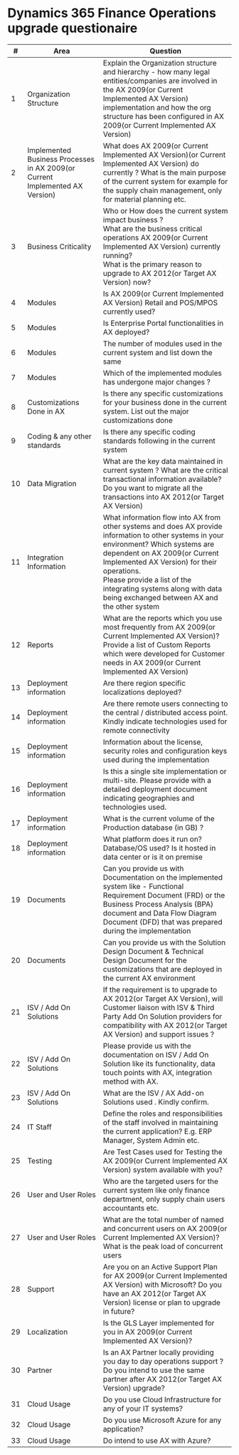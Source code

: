 # Dynamics 365 Finance Operations upgrade questionaire


| # | Area                                                                         | Question                                                                                                                                                                                                                                                                                                                                    |
|-------|------------------------------------------------------------------------------|---------------------------------------------------------------------------------------------------------------------------------------------------------------------------------------------------------------------------------------------------------------------------------------------------------------------------------------------|
| 1     | Organization Structure                                                       | Explain the Organization structure and hierarchy - how many legal entities/companies are involved in the AX 2009(or Current Implemented AX Version) implementation and how the org structure has been configured in AX 2009(or Current Implemented AX Version)                                                                              |
| 2     | Implemented Business Processes in AX 2009(or Current Implemented AX Version) | What does AX 2009(or Current Implemented AX Version)(or Current Implemented AX Version) do currently ? What is the main purpose of the current system for example for the supply chain management, only for material planning etc.                                                                                                          |
| 3     | Business Criticality                                                         | Who or How does the current system impact business ? <br/>What are the business critical operations AX 2009(or Current Implemented AX Version) currently running? <br/>What is the primary reason to upgrade to AX 2012(or Target AX Version) now?                                                                                          |
| 4     | Modules                                                                      | Is AX 2009(or Current Implemented AX Version) Retail and POS/MPOS currently used?                                                                                                                                                                                                                                                           |
| 5     | Modules                                                                      | Is Enterprise Portal functionalities in AX deployed?                                                                                                                                                                                                                                                                                        |
| 6     | Modules                                                                      | The number of modules used in the current system and list down the same                                                                                                                                                                                                                                                                     |
| 7     | Modules                                                                      | Which of the implemented modules has undergone major changes ?                                                                                                                                                                                                                                                                              |
| 8     | Customizations Done in AX                                                    | Is there any specific customizations for your business done  in the current system. List out the major customizations done                                                                                                                                                                                                                  |
| 9     | Coding & any other standards                                                 | Is there any specific coding standards following in the current system                                                                                                                                                                                                                                                                      |
| 10    | Data Migration                                                               | What are the key data maintained in current system ? What are the critical transactional information available? Do you want to migrate all the transactions into AX 2012(or Target AX Version)                                                                                                                                              |
| 11    | Integration Information                                                      | What information flow into AX from other systems and does AX provide information to other systems in your environment? Which systems are dependent on AX 2009(or Current Implemented AX Version) for their operations.<br/>Please provide a list of the integrating systems along with data being exchanged between AX and the other system |
| 12    | Reports                                                                      | What are the reports which you use most frequently from AX 2009(or Current Implemented AX Version)? Provide a list of Custom Reports which were developed for Customer needs in AX 2009(or Current Implemented AX Version)                                                                                                                  |
| 13    | Deployment information                                                       | Are there region specific localizations deployed?                                                                                                                                                                                                                                                                                           |
| 14    | Deployment information                                                       | Are there remote users connecting to the central / distributed access point. Kindly indicate technologies used for remote connectivity                                                                                                                                                                                                      |
| 15    | Deployment information                                                       | Information about the license, security roles and configuration keys used during the implementation                                                                                                                                                                                                                                         |
| 16    | Deployment information                                                       | Is this a single site implementation or multi-site. Please provide with a detailed deployment document indicating geographies and technologies used.                                                                                                                                                                                        |
| 17    | Deployment information                                                       | What is the current volume of the Production database (in GB) ?                                                                                                                                                                                                                                                                             |
| 18    | Deployment information                                                       | What platform does it run on? Database/OS used? Is it hosted in data center or is it on premise                                                                                                                                                                                                                                             |
| 19    | Documents                                                                    | Can you  provide us with Documentation on the implemented system like - Functional Requirement Document (FRD) or the Business Process Analysis (BPA) document and Data Flow Diagram Document (DFD) that was prepared during the implementation                                                                                              |
| 20    | Documents                                                                    | Can you provide us with the Solution Design Document & Technical Design Document for the customizations that are deployed in the current AX environment                                                                                                                                                                                     |
| 21    | ISV / Add On Solutions                                                       | If the requirement is to upgrade to AX 2012(or Target AX Version), will Customer liaison with ISV & Third Party Add On Solution providers for compatibility with AX 2012(or Target AX Version) and support issues ?                                                                                                                         |
| 22    | ISV / Add On Solutions                                                       | Please provide us with the documentation on ISV / Add On Solution like its functionality, data touch points with AX, integration method with AX.                                                                                                                                                                                            |
| 23    | ISV / Add On Solutions                                                       | What are the ISV / AX Add-on Solutions used . Kindly confirm.                                                                                                                                                                                                                                                                               |
| 24    | IT Staff                                                                     | Define the roles and responsibilities of the staff involved in maintaining  the current application? E.g. ERP Manager, System Admin etc.                                                                                                                                                                                                    |
| 25    | Testing                                                                      | Are Test Cases used for Testing the AX 2009(or Current Implemented AX Version) system available with you?                                                                                                                                                                                                                                   |
| 26    | User and User Roles                                                          | Who are the targeted users for the current system like only finance department, only supply chain users accountants etc.                                                                                                                                                                                                                    |
| 27    | User and User Roles                                                          | What are the total number of named and concurrent users on AX 2009(or Current Implemented AX Version)? What is the peak load of concurrent users                                                                                                                                                                                            |
| 28    | Support                                                                      | Are you on an Active Support Plan for AX 2009(or Current Implemented AX Version) with Microsoft? Do you have an AX 2012(or Target AX Version) license or plan to upgrade in future?                                                                                                                                                         |
| 29    | Localization                                                                 | Is the  GLS Layer implemented for you in AX 2009(or Current Implemented AX Version)?                                                                                                                                                                                                                                                        |
| 30    | Partner                                                                      | Is an AX Partner locally providing you day to day operations support ? Do you intend to use the same partner after AX 2012(or Target AX Version) upgrade?                                                                                                                                                                                   |
| 31    | Cloud Usage                                                                  | Do you use Cloud Infrastructure for any of your IT systems?                                                                                                                                                                                                                                                                                 |
| 32    | Cloud Usage                                                                  | Do you use Microsoft Azure for any application?                                                                                                                                                                                                                                                                                             |
| 33    | Cloud Usage                                                                  | Do intend to use AX with Azure?                                                                                                                                                                                                                                                                                                             |
